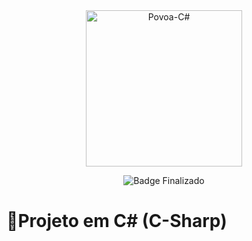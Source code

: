 <div align="center">
  <img align="center" alt="Povoa-C#" height="250" width="250" src="https://cdn.jsdelivr.net/gh/devicons/devicon@latest/icons/csharp/csharp-original.svg">

  ![Badge Finalizado](http://img.shields.io/static/v1?label=STATUS&message=%20Desenvolvimento&color=GREEN&style=for-the-badge)
</div>



# :bookmark_tabs:Projeto em C# (C-Sharp)
